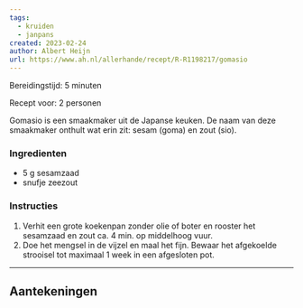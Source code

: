 ```yaml
---
tags:
  - kruiden
  - janpans
created: 2023-02-24
author: Albert Heijn
url: https://www.ah.nl/allerhande/recept/R-R1198217/gomasio
---
```

Bereidingstijd: 5 minuten

Recept voor: 2 personen


Gomasio is een smaakmaker uit de Japanse keuken. De naam van deze smaakmaker onthult wat erin zit: sesam (goma) en zout (sio).

### Ingredienten

- 5 g sesamzaad
- snufje zeezout

### Instructies

1. Verhit een grote koekenpan zonder olie of boter en rooster het sesamzaad en zout ca. 4 min. op middelhoog vuur.  
2. Doe het mengsel in de vijzel en maal het fijn. Bewaar het afgekoelde strooisel tot maximaal 1 week in een afgesloten pot.  

-----

## Aantekeningen
